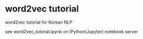 word2vec tutorial
=================

word2vec tutorial for Korean NLP

see word2vec_tutorial.ipynb on IPython(Jupyter) notebook server

